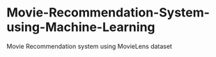 # Movie-Recommendation-System-using-Machine-Learning
Movie Recommendation system using MovieLens dataset
